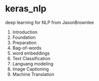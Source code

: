# keras_nlp
deep learning for NLP from JasonBrownlee

1. Introduction
2. Foundation
3. Preparation
4. Bag-of-words
5. word embeddings
6. Text Classification
7. Languang modeling
8. Image Captioning
9. Machine Translation
